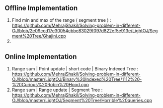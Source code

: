 ## Offline Implementation
1. Find min and max of the range ( segment tree ) : https://github.com/MehrajShakil/Solving-problem-in-different-OJ/blob/2e09ccd17e30054cbbe83029f097d822ef5e913e/LightOJ/Segment%20Tree/Ghajini.cpp
2. 


## Online Implementation
1. Range sum | Point update | short code | Binary Indexed Tree : https://github.com/MehrajShakil/Solving-problem-in-different-OJ/blob/master/LightOJ/Binary%20Indexed%20Tree/1112%20-%20Curious%20Robin%20Hood.cpp
2. Range sum | Range update | Segment Tree : https://github.com/MehrajShakil/Solving-problem-in-different-OJ/blob/master/LightOJ/Segment%20Tree/Horrible%20queries.cpp
